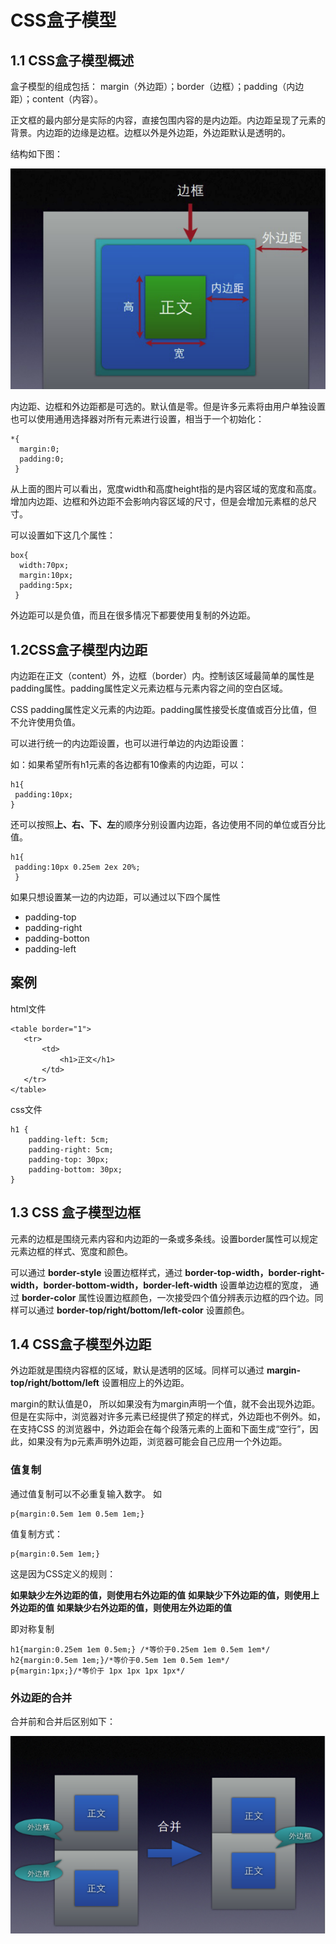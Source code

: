 # CSS盒子模型

## 1.1 CSS盒子模型概述

盒子模型的组成包括： margin（外边距）；border（边框）；padding（内边距）；content（内容）。

正文框的最内部分是实际的内容，直接包围内容的是内边距。内边距呈现了元素的背景。内边距的边缘是边框。边框以外是外边距，外边距默认是透明的。

结构如下图：

![盒子模型的结构图](https://github.com/tytttta/CSS-learning/blob/master/qq.png)

内边距、边框和外边距都是可选的。默认值是零。但是许多元素将由用户单独设置也可以使用通用选择器对所有元素进行设置，相当于一个初始化：
````
*{
  margin:0;
  padding:0;
 }
```` 
从上面的图片可以看出，宽度width和高度height指的是内容区域的宽度和高度。增加内边距、边框和外边距不会影响内容区域的尺寸，但是会增加元素框的总尺寸。

可以设置如下这几个属性：
````
box{
  width:70px;
  margin:10px;
  padding:5px;
 }
 ````
 外边距可以是负值，而且在很多情况下都要使用复制的外边距。
 
 ## 1.2CSS盒子模型内边距
 内边距在正文（content）外，边框（border）内。控制该区域最简单的属性是padding属性。padding属性定义元素边框与元素内容之间的空白区域。
 
 CSS padding属性定义元素的内边距。padding属性接受长度值或百分比值，但不允许使用负值。
 
 可以进行统一的内边距设置，也可以进行单边的内边距设置：
 
 如：如果希望所有h1元素的各边都有10像素的内边距，可以：
 ````
 h1{
  padding:10px;
 }
 ````
 还可以按照**上、右、下、左**的顺序分别设置内边距，各边使用不同的单位或百分比值。
 ````
 h1{
  padding:10px 0.25em 2ex 20%;
  }
  ````
  如果只想设置某一边的内边距，可以通过以下四个属性
  
  - padding-top
  - padding-right
  - padding-botton
  - padding-left
 
 ## 案例
 html文件
 ````
 <table border="1">
    <tr>
        <td>
            <h1>正文</h1>
        </td>
    </tr>
</table>
````
css文件
````
h1 {
    padding-left: 5cm;
    padding-right: 5cm;
    padding-top: 30px;
    padding-bottom: 30px;
}
````
## 1.3 CSS 盒子模型边框
元素的边框是围绕元素内容和内边距的一条或多条线。设置border属性可以规定元素边框的样式、宽度和颜色。

可以通过 **border-style** 设置边框样式，通过 **border-top-width，border-right-width，border-bottom-width，border-left-width** 设置单边边框的宽度，
通过 **border-color** 属性设置边框颜色，一次接受四个值分辨表示边框的四个边。同样可以通过 **border-top/right/bottom/left-color** 设置颜色。

## 1.4 CSS盒子模型外边距
外边距就是围绕内容框的区域，默认是透明的区域。同样可以通过 **margin-top/right/bottom/left** 设置相应上的外边距。

margin的默认值是0， 所以如果没有为margin声明一个值，就不会出现外边距。但是在实际中，浏览器对许多元素已经提供了预定的样式，外边距也不例外。如，在支持CSS
的浏览器中，外边距会在每个段落元素的上面和下面生成“空行”，因此，如果没有为p元素声明外边距，浏览器可能会自己应用一个外边距。

### 值复制
通过值复制可以不必重复输入数字。
如
````
p{margin:0.5em 1em 0.5em 1em;}
````
值复制方式：
````
p{margin:0.5em 1em;}
````
这是因为CSS定义的规则：

**如果缺少左外边距的值，则使用右外边距的值**
**如果缺少下外边距的值，则使用上外边距的值**
**如果缺少右外边距的值，则使用左外边距的值**

即对称复制
````
h1{margin:0.25em 1em 0.5em;} /*等价于0.25em 1em 0.5em 1em*/
h2{margin:0.5em 1em;}/*等价于0.5em 1em 0.5em 1em*/
p{margin:1px;}/*等价于 1px 1px 1px 1px*/
````

### 外边距的合并
合并前和合并后区别如下：

![外边距合并](https://github.com/tytttta/CSS-learning/blob/master/qq2.png)




  

